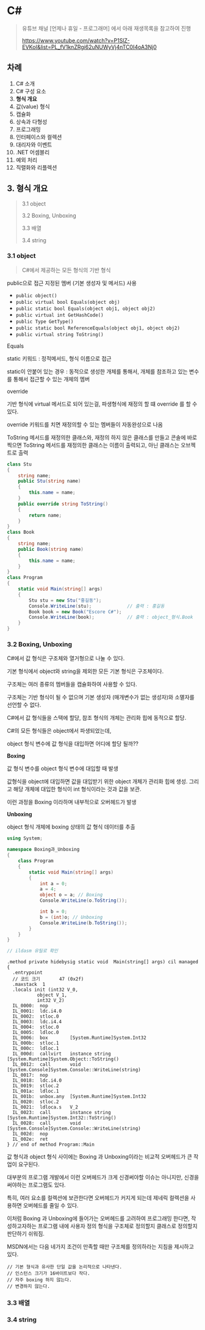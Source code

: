 # C# 

> 유튜브 채널 [언제나 휴일 - 프로그래머] 에서 아래 재생목록을 참고하여 진행
>
> https://www.youtube.com/watch?v=P1SlZ-EVKoI&list=PL_fV1knZRgi62uNUWyVj4nTC0I4oA3Nj0



## 차례

1. C# 소개
2. C# 구성 요소
3. **형식 개요**
4. 값(value) 형식
5. 캡슐화
6. 상속과 다형성
7. 프로그래밍
8. 인터페이스와 컬렉션
9. 대리자와 이벤트
10. .NET 어셈블리
11. 예외 처리
12. 직렬화와 리플렉션



## 3. 형식 개요

> 3.1 object
>
> 3.2 Boxing, Unboxing
>
> 3.3 배열
>
> 3.4 string

### 3.1 object

> C#에서 제공하는 모든 형식의 기반 형식

public으로 접근 지정된 멤버 (기본 생성자 및 메서드) 사용

- `public object()`
- `public virtual bool Equals(object obj)`
- `public static bool Equals(object obj1, object obj2)`
- `public virtual int GetHashCode()`
- `public Type GetType()`
- `public static bool ReferenceEquals(object obj1, object obj2)`
- `public virtual string ToString()`



Equals

static 키워드 : 정적메서드, 형식 이름으로 접근

static이 안붙어 있는 경우 : 동적으로 생성한 개체를 통해서, 개체를 참조하고 있는 변수를 통해서 접근할 수 있는 개체의 멤버



override

기반 형식에 virtual 메서드로 되어 있는걸, 파생형식에 재정의 할 떄 override 를 할 수 있다.

override 키워드를 치면 재정의할 수 있는 멤버들이 자동완성으로 나옴

ToString 메서드를 재정의한 클래스와, 재정의 하지 않은 클래스를 만들고 콘솔에 바로 찍으면 ToString 메서드를 재정의한 클래스는 이름이 출력되고, 아닌 클래스는 오브젝트로 출력

```c#
class Stu
{
    string name;
    public Stu(string name)
    {
        this.name = name;
    }
    public override string ToString()
    {
        return name;
    }
}
class Book
{
    string name;
    public Book(string name)
    {
        this.name = name;
    }
}
class Program
{
    static void Main(string[] args)
    {
        Stu stu = new Stu("홍길동");
        Console.WriteLine(stu);				// 출력 : 홍길동
        Book book = new Book("Escore C#");
        Console.WriteLine(book);            // 출력 : object_형식.Book
    }
}
```



### 3.2 Boxing, Unboxing

C#에서 값 형식은 구조체와 열거형으로 나눌 수 있다.

기본 형식에서 object와 string을 제외한 모든 기본 형식은 구조체이다.

구조체는 여러 종류의 멤버들을 캡슐화하여 사용할 수 있다.

구조체는 기반 형식이 될 수 없으며 기본 생성자 (매개변수가 없는 생성자)와 소멸자를 선언할 수 없다.





C#에서 값 형식들을 스택에 할당, 참조 형식의 개체는 관리화 힙에 동적으로 할당.

C#의 모든 형식들은  object에서 파생되었는데,

object 형식 변수에 값 형식을 대입하면 어디에 할당 될까??



**Boxing**

값 형식 변수를 object 형식 변수에 대입할 때 발생

값형식을 object에 대입하면 값을 대입받기 위한 object 개체가 관리화 힙에 생성. 그리고 해당 개체에 대입한 형식이 int 형식이라는 것과 값을 보관.

이런 과정을 Boxing 이라하며 내부적으로 오버헤드가 발생

**Unboxing**

object 형식 개체에 boxing 상태의 값 형식 데이터를 추출

```c#
using System;

namespace Boxing과_Unboxing
{
    class Program
    {
        static void Main(string[] args)
        {
            int a = 0;
            a = 4;
            object o = a; // Boxing
            Console.WriteLine(o.ToString());

            int b = 0;
            b = (int)o; // Unboxing
            Console.WriteLine(b.ToString());
        }
    }
}

// ildasm 유틸로 확인


```

```
.method private hidebysig static void  Main(string[] args) cil managed
{
  .entrypoint
  // 코드 크기       47 (0x2f)
  .maxstack  1
  .locals init (int32 V_0,
           object V_1,
           int32 V_2)
  IL_0000:  nop
  IL_0001:  ldc.i4.0
  IL_0002:  stloc.0
  IL_0003:  ldc.i4.4
  IL_0004:  stloc.0
  IL_0005:  ldloc.0
  IL_0006:  box        [System.Runtime]System.Int32
  IL_000b:  stloc.1
  IL_000c:  ldloc.1
  IL_000d:  callvirt   instance string [System.Runtime]System.Object::ToString()
  IL_0012:  call       void [System.Console]System.Console::WriteLine(string)
  IL_0017:  nop
  IL_0018:  ldc.i4.0
  IL_0019:  stloc.2
  IL_001a:  ldloc.1
  IL_001b:  unbox.any  [System.Runtime]System.Int32
  IL_0020:  stloc.2
  IL_0021:  ldloca.s   V_2
  IL_0023:  call       instance string [System.Runtime]System.Int32::ToString()
  IL_0028:  call       void [System.Console]System.Console::WriteLine(string)
  IL_002d:  nop
  IL_002e:  ret
} // end of method Program::Main
```



값 형식과 object 형식 사이에는 Boxing 과 Unboxing이라는 비교적 오버헤드가 큰 작업이 요구된다.

대부분의 프로그램 개발에서 이런 오버헤드가 크게 신경써야할 이슈는 아니지만, 신경을 써야하는 프로그램도 있다.

특히, 여러 요소를 컬렉션에 보관한다면 오버헤드가 커지게 되는데 제네릭 컬렉션을 사용하면 오버헤드를 줄일 수 있다.

이처럼 Boxing 과 Unboxing에 들어가는 오버헤드를 고려하여 프로그래밍 한다면, 작성하고자하는 프로그램 내에 사용자 정의 형식을 구조체로 정의할지 클래스로 정의할지 판단하기 쉬워짐.

MSDN에서는 다음 네가지 조건이 만족할 때만 구조체를 정의하라는 지침을 제시하고 있다.

```
// 기본 형식과 유사한 단일 값을 논리적으로 나타낸다.
// 인스턴스 크기가 16바이트보다 작다.
// 자주 boxing 하지 않는다.
// 변경하지 않는다.
```



### 3.3 배열





### 3.4 string







